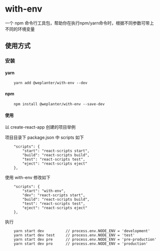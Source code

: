 # with-env
一个 npm 命令行工具包，帮助你在执行npm/yarn命令时，根据不同参数可带上不同的环境变量


## 使用方式

### 安装

#### yarn

```
    yarn add @weplanter/with-env --dev
```

#### npm

```
    npm install @weplanter/with-env --save-dev
```

#### 使用

以 create-react-app 创建的项目举例

项目目录下 package.json 中 scripts 如下

```
    "scripts": {
        "start": "react-scripts start",
        "build": "react-scripts build",
        "test": "react-scripts test",
        "eject": "react-scripts eject"
    },
```

使用 with-env 修改如下

```
    "scripts": {
        "start": "with-env",
        "dev": "react-scripts start",
        "build": "react-scripts build",
        "test": "react-scripts test",
        "eject": "react-scripts eject"
    },
```

执行

```
    yarn start dev          // process.env.NODE_ENV = 'development'
    yarn start dev test     // process.env.NODE_ENV = 'test'
    yarn start dev pre      // process.env.NODE_ENV = 'pre-production'
    yarn start dev pro      // process.env.NODE_ENV = 'production'
```

